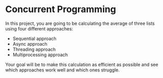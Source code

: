 # Concurrent Programming

In this project, you are going to be calculating the average of three lists using four different approaches:

* Sequential approach
* Async approach
* Threading approach
* Multiprocessing approach

Your goal will be to make this calculation as efficient as possible and see which approaches work well 
and which ones struggle.
